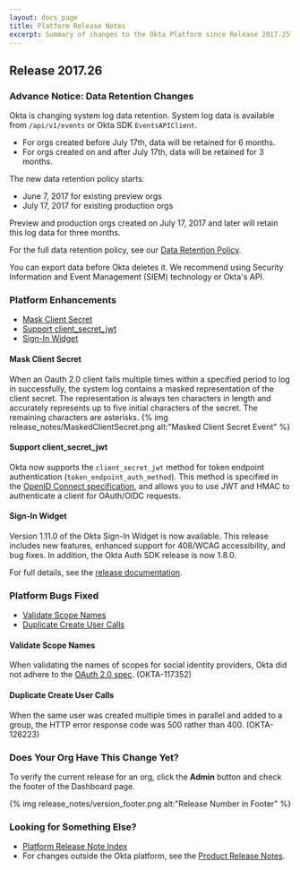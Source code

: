 ```yaml
---
layout: docs_page
title: Platform Release Notes
excerpt: Summary of changes to the Okta Platform since Release 2017.25
---
```


## Release 2017.26

### Advance Notice: Data Retention Changes

Okta is changing system log data retention. System log data is available from `/api/v1/events` or
Okta SDK `EventsAPIClient`.

* For orgs created before July 17th, data will be retained for 6 months.
* For orgs created on and after July 17th, data will be retained for 3 months.

The new data retention policy starts:

* June 7, 2017 for existing preview orgs
* July 17, 2017 for existing production orgs

Preview and production orgs created on July 17, 2017 and later will retain this log data for three months.

For the full data retention policy, see our [Data Retention Policy](https://support.okta.com/help/Documentation/Knowledge_Article/Okta-Data-Retention-Policy).

You can export data before Okta deletes it. We recommend using Security Information and Event Management (SIEM) technology or Okta's API. <!-- OKTA-125424 -->

 <!-- OKTA-125424 -->

### Platform Enhancements

* [Mask Client Secret](#mask-client-secret)
* [Support client_secret_jwt](#support-client_secret_jwt)
* [Sign-In Widget](#sign-in-widget)


#### Mask Client Secret
When an Oauth 2.0 client fails multiple times within a specified period to log in successfully, the system log contains a masked representation of the client secret. The representation is always ten characters in length and accurately represents up to five initial characters of the secret.
The remaining characters are asterisks.
{% img release_notes/MaskedClientSecret.png alt:"Masked Client Secret Event" %}
<!-- (OKTA-129694) -->

#### Support client_secret_jwt
Okta now supports the `client_secret_jwt` method for token endpoint authentication (`token_endpoint_auth_method`).
This method is specified in the [OpenID Connect specification](http://openid.net/specs/openid-connect-core-1_0.html#ClientAuthentication), and allows you to use JWT and HMAC to authenticate a client for OAuth/OIDC requests.
<!-- (OKTA-101074) -->

#### Sign-In Widget
Version 1.11.0 of the Okta Sign-In Widget is now available. This release includes new features,
enhanced support for 408/WCAG accessibility, and bug fixes. In addition, the Okta Auth SDK release is now 1.8.0.

For full details, see the
[release documentation](https://github.com/okta/okta-signin-widget/releases/tag/okta-signin-widget-1.11.0).
<!-- (OKTA-131204) -->


### Platform Bugs Fixed

* [Validate Scope Names](#validate-scope-names)
* [Duplicate Create User Calls](#duplicate-create-user-calls)


#### Validate Scope Names
When validating the names of scopes for social identity providers,
Okta did not adhere to the [OAuth 2.0 spec](https://tools.ietf.org/html/rfc6749#section-3.3). (OKTA-117352)

#### Duplicate Create User Calls
When the same user was created multiple times in parallel and added to a group, the HTTP error response code was 500 rather than 400. (OKTA-126223)


### Does Your Org Have This Change Yet?

To verify the current release for an org, click the **Admin** button and check the footer of the Dashboard page.

{% img release_notes/version_footer.png alt:"Release Number in Footer" %}

### Looking for Something Else?

* [Platform Release Note Index](platform-release-notes2016-index.html)
* For changes outside the Okta platform, see the [Product Release Notes](https://help.okta.com/en/prev/Content/Topics/ReleaseNotes/preview.htm).

